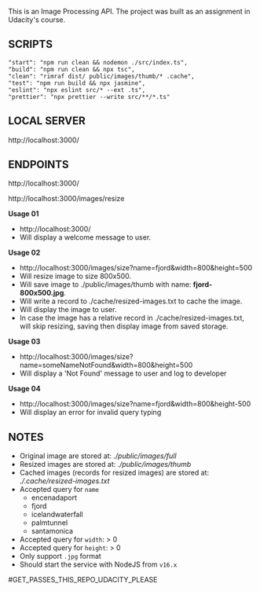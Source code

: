 This is an Image Processing API. The project was built as an assignment in Udacity's course.

## SCRIPTS

    "start": "npm run clean && nodemon ./src/index.ts",
    "build": "npm run clean && npx tsc",
    "clean": "rimraf dist/ public/images/thumb/* .cache",
    "test": "npm run build && npx jasmine",
    "eslint": "npx eslint src/* --ext .ts",
    "prettier": "npx prettier --write src/**/*.ts"

## LOCAL SERVER

http://localhost:3000/

## ENDPOINTS

http://localhost:3000/

http://localhost:3000/images/resize

**Usage 01**

- http://localhost:3000/
- Will display a welcome message to user.

**Usage 02**

- http://localhost:3000/images/size?name=fjord&width=800&height=500
- Will resize image to size 800x500.
- Will save image to ./public/images/thumb with name: **fjord-800x500.jpg**.
- Will write a record to ./cache/resized-images.txt to cache the image.
- Will display the image to user.
- In case the image has a relative record in ./cache/resized-images.txt, will skip resizing, saving then display image from saved storage.

**Usage 03**

- http://localhost:3000/images/size?name=someNameNotFound&width=800&height=500
- Will display a 'Not Found' message to user and log to developer

**Usage 04**

- http://localhost:3000/images/size?name=fjord&width=800&height-500
- Will display an error for invalid query typing

## NOTES

- Original image are stored at: *./public/images/full*
- Resized images are stored at: *./public/images/thumb*
- Cached images (records for resized images) are stored at: *./.cache/resized-images.txt*
- Accepted query for `name`
  - encenadaport
  - fjord
  - icelandwaterfall
  - palmtunnel
  - santamonica
- Accepted query for `width`: > 0
- Accepted query for `height`: > 0
- Only support `.jpg` format
- Should start the service with NodeJS from `v16.x`

#GET_PASSES_THIS_REPO_UDACITY_PLEASE
